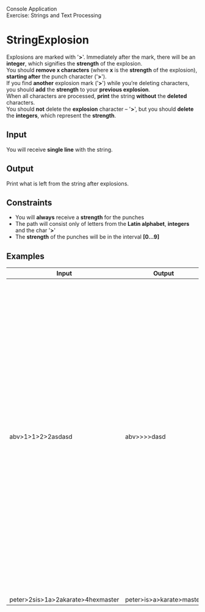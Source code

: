 Console Application<br/>
Exercise: Strings and Text Processing
# StringExplosion
Explosions are marked with '__>__'. Immediately after the mark, there will be an __integer__, which signifies the __strength__ of the explosion.<br/>
You should __remove x characters__ (where __x__ is the __strength__ of the explosion), __starting after__ the punch character ('__>__').<br/>
If you find __another__ explosion mark ('__>__') while you’re deleting characters, you should __add__ the __strength__ to your __previous explosion__.<br/>
When all characters are processed, __print__ the string __without__ the __deleted__ characters. <br/>
You should __not__ delete the __explosion__ character – '__>__', but you should __delete__ the __integers__, which represent the __strength__. 
## Input
You will receive __single line__ with the string.
## Output
Print what is left from the string after explosions.
## Constraints
* You will __always__ receive a __strength__ for the punches
* The path will consist only of letters from the __Latin alphabet__, __integers__ and the char '__>__'
* The __strength__ of the punches will be in the interval __[0…9]__
## Examples
Input|Output|Comments
-----|------|--------
abv>1>1>2>2asdasd|abv>>>>dasd|__1st__ explosion is at index 3 and it is with strength of 1. We delete only the digit after the explosion character. The string will look like this: abv>>1>2>2asdasd<br/> __2nd__ explosion is with strength one and the string transforms to this: abv>>>2>2asdasd<br/> __3rd__ explosion is now with strength of 2. We delete the digit and we find another explosion. At this point the string looks like this: abv>>>>2asdasd.<br/> __4th__ explosion is with strength 2. We have 1 strength left from the previous explosion, we add the strength of the current explosion to what is left and that adds up to a total strength of 3. We delete the next three characters and we receive the string abv>>>>dasd We do not have any more explosions and we print the result: abv>>>>dasd
peter>2sis>1a>2akarate>4hexmaster|peter>is>a>karate>master|

